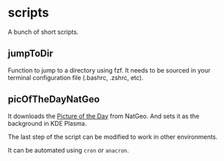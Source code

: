 # scripts
A bunch of short scripts.

## jumpToDir
Function to jump to a directory using fzf.
It needs to be sourced in your terminal configuration file (.bashrc, .zshrc, etc).

## picOfTheDayNatGeo
It downloads the [Picture of the Day](https://www.nationalgeographic.com/photography/photo-of-the-day/) from NatGeo.
And sets it as the background in KDE Plasma.

The last step of the script can be modified to work in other environments.

It can be automated using `cron` or `anacron`.

